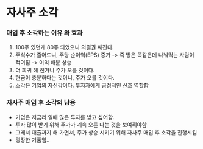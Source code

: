 # 자사주 소각




### 매입 후 소각하는 이유 와 효과

1. 100주 있던게 80주 되었으니 의결권 쌔진다.
2. 주식수가 줄어드니, 주당 순이익(EPS) 증가 -> 즉 땅은 똑같은데 나눠먹는 사람이 적어짐 -> 이익 배분 상승 
3. 더 희귀 해 진거니 주가 오를 것이다.
4. 현금이 충분하다는 것이니, 주가 오를 것이다.
5. 소각은 기업의 자신감이다. 투자자에게 긍정적인 신호 역할함



### 자사주 매입 후 소각의 남용

* 기업은 저금리 일때 많은 투자를 받고 싶어함.
* 투자 많이 받기 위해 주가가 계속 오른 다는 것을 보여줘야함
* 그래서 대출까지 해 가면서, 주가 상승 시키기 위해 자사주 매입 후 소각을 진행시킴
* 굉장한 거품임..